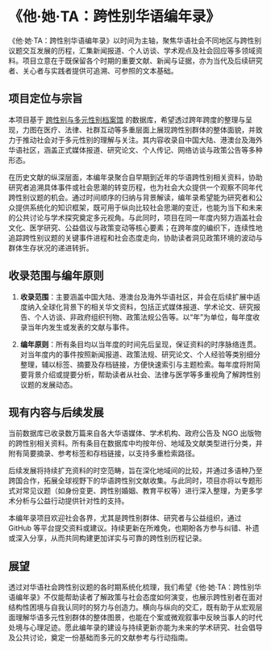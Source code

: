 # 《他·她·TA：跨性别华语编年录》

《他·她·TA：跨性别华语编年录》以时间为主轴，聚焦华语社会不同地区与跨性别议题交互发展的历程，汇集新闻报道、个人访谈、学术观点及社会回应等多领域资料。项目立意在于既保留各个时期的重要文献、新闻与证据，亦为当代及后续研究者、关心者与实践者提供可追溯、可参照的文本基础。

## 项目定位与宗旨

本项目基于 [跨性别与多元性别档案馆](https://digital.transchinese.org) 的数据库，希望透过跨年跨度的整理与呈现，力图在医疗、法律、社群互动等多重层面上展现跨性别群体的整体面貌，并致力于推动社会对于多元性别的理解与关注。其内容收录自中国大陆、港澳台及海外华语社区，涵盖正式媒体报道、研究论文、个人传记、网络访谈与政策公告等多种形态。

在历史文献的纵深层面，本编年录聚合自早期到近年的华语跨性别相关资料，协助研究者追溯具体事件或社会思潮的转变历程，也为社会大众提供一个观察不同年代跨性别议题的机会。通过时间顺序的归纳与背景解读，编年录希望能为研究者和公众提供系统化的知识框架，既可用于纵向比较社会思潮的变迁，也能为当下和未来的公共讨论与学术探究奠定多元视角。与此同时，项目在同一年度内努力涵盖社会文化、医学研究、公益倡议与政策变动等核心要素；在跨年度的编织下，连续性地追踪跨性别议题的关键事件进程和社会态度走向，协助读者洞见政策环境的波动与群体生存状况的递进转折。

## 收录范围与编年原则

1. **收录范围**：主要涵盖中国大陆、港澳台及海外华语社区，并会在后续扩展中适度纳入全球化背景下的相关华文资料，包括正式媒体报道、学术论文、研究报告、个人访谈、非政府组织刊物、政策法规公告等。以“年”为单位，每年度收录当年内发生或发表的文献与事件。

2. **编年原则**：所有条目均以当年度的时间先后呈现，保证资料的时序脉络连贯。对当年度内的事件按照新闻报道、政策法规、研究论文、个人经验等类别细分整理，辅以标签、摘要及存档链接，方便快速索引与主题检索。每年度将附简要背景介绍或提要分析，帮助读者从社会、法律与医学等多重视角了解跨性别议题的发展动态。


## 现有内容与后续发展

当前数据库已收录数万篇来自各大华语媒体、学术机构、政府公告及 NGO 出版物的跨性别相关资料。所有条目在数据库中均按年份、地域及文献类型进行分类，并附有简要摘录、参考标签和存档链接，以支持多重检索路径。

后续发展将持续扩充资料的时空范畴，旨在深化地域间的比较，并通过多语种乃至跨国合作，拓展全球视野下的华语跨性别文献收集。与此同时，项目亦将以专题形式对常见议题（如身份变更、跨性别婚姻、教育平权等）进行深入整理，为更多学术分析与公益行动提供针对性的支持。

本编年录项目欢迎社会各界，尤其是跨性别群体、研究者与公益组织，通过 GitHub 等平台提交资料或建议。持续更新在所难免，也期盼各方参与纠错、补遗或深入分享，从而共同构建更加详实与可靠的跨性别历程记录。

## 展望

透过对华语社会跨性别议题的各时期系统化梳理，我们希望《他·她·TA：跨性别华语编年录》不仅能帮助读者了解政策与社会态度如何演变，也展示跨性别者在面对结构性困境与自我认同时的努力与创造力。横向与纵向的交汇，既有助于从宏观层面理解华语多元性别群体的整体图景，也能在个案或微观叙事中反映当事人的时代处境与心理足迹。愿此编年录的建设与持续更新亦能为未来的学术研究、社会倡导及公共讨论，奠定一份基础而多元的文献参考与行动指南。

<!-- 
## 跨性别事件与新闻索引

[新闻报道](新闻报道)

## 跨性别学术研究与调查报告索引

[学术研究与调查报告](学术研究与调查报告)

## 跨性别政策法规索引

[政策法规](政策法规) -->

